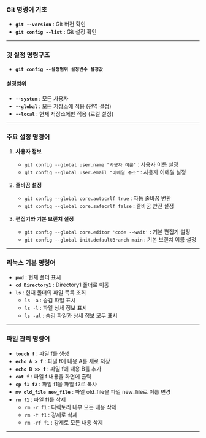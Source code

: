 ### Git 명령어 기초
- **`git --version`** : Git 버전 확인
- **`git config --list`** : Git 설정 확인

---

### 깃 설정 명령구조
- **`git config --설정범위 설정변수 설정값`**

#### 설정범위
- **`--system`** : 모든 사용자
- **`--global`** : 모든 저장소에 적용 (전역 설정)
- **`--local`** : 현재 저장소에만 적용 (로컬 설정)

---

### 주요 설정 명령어

1. **사용자 정보**
   - `git config --global user.name "사용자 이름"` : 사용자 이름 설정
   - `git config --global user.email "이메일 주소"` : 사용자 이메일 설정

2. **줄바꿈 설정**
   - `git config --global core.autocrlf true` : 자동 줄바꿈 변환
   - `git config --global core.safecrlf false` : 줄바꿈 안전 설정

3. **편집기와 기본 브랜치 설정**
   - `git config --global core.editor 'code --wait'` : 기본 편집기 설정
   - `git config --global init.defaultBranch main` : 기본 브랜치 이름 설정

---

### 리눅스 기본 명령어
- **`pwd`** : 현재 폴더 표시
- **`cd Directory1`** : Directory1 폴더로 이동
- **`ls`** : 현재 폴더의 파일 목록 조회
   - `ls -a` : 숨김 파일 표시
   - `ls -l` : 파일 상세 정보 표시
   - `ls -al` : 숨김 파일과 상세 정보 모두 표시
 
---

### 파일 관리 명령어
- **`touch f`** : 파일 f를 생성
- **`echo A > f`** : 파일 f에 내용 A를 새로 저장
- **`echo B >> f`** : 파일 f에 내용 B를 추가
- **`cat f`** : 파일 f 내용을 화면에 출력
- **`cp f1 f2`** : 파일 f1을 파일 f2로 복사
- **`mv old_file new_file`** : 파일 old_file을 파일 new_file로 이름 변경
- **`rm f1`** : 파일 f1를 삭제
   - `rm -r f1` : 디렉토리 내부 모든 내용 삭제
   - `rm -f f1` : 강제로 삭제
   - `rm -rf f1` : 강제로 모든 내용 삭제

---
